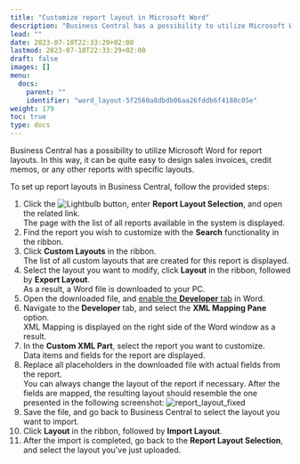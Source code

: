 ```yaml
---
title: "Customize report layout in Microsoft Word"
description: "Business Central has a possibility to utilize Microsoft Word for report layouts. In this way, it can be quite easy to design sales invoices, credit memos, or any other reports with specific layouts."
lead: ""
date: 2023-07-10T22:33:29+02:00
lastmod: 2023-07-10T22:33:29+02:00
draft: false
images: []
menu:
  docs:
    parent: ""
    identifier: "word_layout-5f2560a8dbdb06aa26fddb6f4180c05e"
weight: 179
toc: true
type: docs
---
```


Business Central has a possibility to utilize Microsoft Word for report layouts. In this way, it can be quite easy to design sales invoices, credit memos, or any other reports with specific layouts. 

To set up report layouts in Business Central, follow the provided steps:

1. Click the ![Lightbulb](Lightbulb_icon.PNG) button, enter **Report Layout Selection**, and open the related link.       
   The page with the list of all reports available in the system is displayed.
2. Find the report you wish to customize with the **Search** functionality in the ribbon.
3. Click **Custom Layouts** in the ribbon.       
   The list of all custom layouts that are created for this report is displayed.     
4. Select the layout you want to modify, click **Layout** in the ribbon, followed by **Export Layout**.    
   As a result, a Word file is downloaded to your PC.
5. Open the downloaded file, and [<ins>enable the **Developer** tab<ins>](https://support.microsoft.com/en-us/office/show-the-developer-tab-in-word-e356706f-1891-4bb8-8d72-f57a51146792) in Word.
6. Navigate to the **Developer** tab, and select the **XML Mapping Pane** option.      
   XML Mapping is displayed on the right side of the Word window as a result. 
7. In the **Custom XML Part**, select the report you want to customize.     
   Data items and fields for the report are displayed.
8. Replace all placeholders in the downloaded file with actual fields from the report.     
   You can always change the layout of the report if necessary. After the fields are mapped, the resulting layout should resemble the one presented in the following screenshot:
   ![report_layout_fixed](report_layout_fixed.png)
9. Save the file, and go back to Business Central to select the layout you want to import.
10. Click **Layout** in the ribbon, followed by **Import Layout**.
11. After the import is completed, go back to the **Report Layout Selection**, and select the layout you've just uploaded.